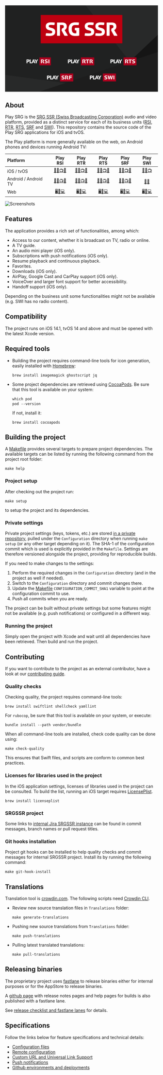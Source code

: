 ![SRG Media Player logo](README-images/logo.png)

## About

Play SRG is the [SRG SSR (Swiss Broadcasting Corporation)](https://www.srgssr.ch/en/who-we-are/organisation/) audio and video platform, provided as a distinct service for each of its business units ([RSI](https://www.rsi.ch), [RTR](https://www.rtr.ch), [RTS](https://www.rts.ch), [SRF](https://www.srf.ch) and [SWI](https://www.swissinfo.ch)). This repository contains the source code of the Play SRG applications for iOS and tvOS.

The Play platform is more generally available on the web, on Android phones and devices running Android TV:

| Platform | Play RSI | Play RTR | Play RTS | Play SRF | Play SWI |
|:-- |:--:|:--:|:--:|:--:|:--:|
| iOS / tvOS | [🍎📱📺🚗](https://itunes.apple.com/ch/app/play-rsi/id920753497) | [🍎📱📺🚗](https://itunes.apple.com/ch/app/play-rtr/id920754925) | [🍎📱📺🚗](https://itunes.apple.com/ch/app/play-rts/id920754415) | [🍎📱📺🚗](https://itunes.apple.com/ch/app/play-srf/id638194352) | [🍎📱📺](https://itunes.apple.com/ch/app/play-swi/id920785201) |
| Android / Android TV | [🤖📱📺🚗](https://play.google.com/store/apps/details?id=ch.rsi.player) | [🤖📱📺🚗](https://play.google.com/store/apps/details?id=ch.rtr.player) | [🤖📱📺🚗](https://play.google.com/store/apps/details?id=ch.rts.player) | [🤖📱📺🚗](https://play.google.com/store/apps/details?id=ch.srf.mobile.srfplayer) | [🤖📱](https://play.google.com/store/apps/details?id=ch.swissinfo.player) |
| Web | [🖥📱💻](https://www.rsi.ch/play) | [🖥📱💻](https://www.rtr.ch/play) | [🖥📱💻](https://www.rts.ch/play) | [🖥📱💻](https://www.srf.ch/play) | [🖥📱💻](https://www.swissinfo.ch/play) |

![Screenshots](README-images/iphone-screenshots.png)

## Features

The application provides a rich set of functionalities, among which:

* Access to our content, whether it is broadcast on TV, radio or online. 
* A TV guide.
* An audio mini player (iOS only).
* Subscriptions with push notifications (iOS only).
* Resume playback and continuous playback.
* Favorites.
* Downloads (iOS only).
* AirPlay, Google Cast and CarPlay support (iOS only).
* VoiceOver and larger font support for better accessibility.
* Handoff support (iOS only).

Depending on the business unit some functionalities might not be available (e.g. SWI has no radio content).

## Compatibility

The project runs on iOS 14.1, tvOS 14 and above and must be opened with the latest Xcode version.

## Required tools

- Building the project requires command-line tools for icon generation, easily installed with [Homebrew](https://brew.sh/):

	```
	brew install imagemagick ghostscript jq
	```

- Some project dependencies are retrieved using [CocoaPods](https://cocoapods.org/). Be sure that this tool is available on your system:

	```
	which pod
	pod --version
	```
	
	If not, install it:
	
	```
	brew install cocoapods
	```

## Building the project

A [Makefile](../Makefile) provides several targets to prepare project dependencies. The available targets can be listed by running the following command from the project root folder:

```
make help
```

### Project setup

After checking out the project run:

```
make setup
```

to setup the project and its dependencies.

### Private settings

Private project settings (keys, tokens, etc.) are stored [in a private repository](https://github.com/SRGSSR/playsrg-configuration-ios), pulled under the `Configuration` directory when running `make setup` (or any other target depending on it). The SHA-1 of the configuration commit which is used is explicitly provided in the `Makefile`. Settings are therefore versioned alongside the project, providing for reproducible builds.

If you need to make changes to the settings:

1. Perform the required changes in the `Configuration` directory (and in the project as well if needed).
1. Switch to the `Configuration` directory and commit changes there.
1. Update the [Makefile](../Makefile) `CONFIGURATION_COMMIT_SHA1` variable to point at the configuration commit to use.
1. Push all commits when you are ready.

The project can be built without private settings but some features might not be available (e.g. push notifications) or configured in a different way.

### Running the project

Simply open the project with Xcode and wait until all dependencies have been retrieved. Then build and run the project.

## Contributing

If you want to contribute to the project as an external contributor, have a look at our [contributing guide](CONTRIBUTING.md).

### Quality checks

Checking quality, the project requires command-line tools:

```
brew install swiftlint shellcheck yamllint
```

For `rubocop`, be sure that this tool is available on your system, or execute:

```
bundle install --path vendor/bundle
```

When all command-line tools are installed, check code quality can be done using:

```
make check-quality
```

This ensures that Swift files, and scripts are conform to common best practices.

### Licenses for libraries used in the project

In the iOS application settings, licenses of libraries used in the project can be consulted. To build the list, running an iOS target requires [LicensePlist](https://github.com/mono0926/LicensePlist).

```
brew install licenseplist
```

### SRGSSR project

Some links to [internal Jira SRGSSR instance](https://srgssr-ch.atlassian.net) can be found in commit messages, branch names or pull request titles.

### Git hooks installation

Project git hooks can be installed to help quality checks and commit messages for internal SRGSSR project. Install its by running the following command:

```
make git-hook-install
```

## Translations

Translation tool is [crowdin.com](https://crowdin.com/project/play-srg). The following scripts need [Crowdin CLI](https://crowdin.github.io/crowdin-cli/).

- Review new source translation files in `Translations` folder:

	```
	make generate-translations
	```

- Pushing new source translations from `Translations` folder:

	```
	make push-translations
	```

- Pulling latest translated translations:

	```
	make pull-translations
	```

## Releasing binaries

The proprietary project uses [fastlane](https://fastlane.tools/) to release binaries either for internal purposes or for the AppStore to release binaries.

A [github page](https://srgssr.github.io/playsrg-apple/) with release notes pages and help pages for builds is also published with a fastlane lane.

See [release checklist and fastlane lanes](RELEASE_CHECKLIST.md) for details.

## Specifications

Follow the links below for feature specifications and technical details:

* [Configuration files](CONFIGURATION_FILES.md)
* [Remote configuration](REMOTE_CONFIGURATION.md)
* [Custom URL and Universal Link Support](CUSTOM_URLS_AND_UNIVERSAL_LINKS.md)
* [Push notifications](PUSH_NOTIFICATIONSSS.md)
* [Github environments and deployments](GITHUB_ENVIRONMENTS_AND_DEPLOYMENTS.md)